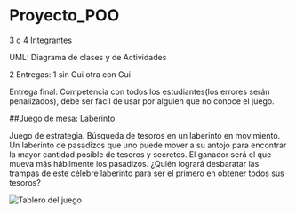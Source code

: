 # Proyecto_POO

3 o 4 Integrantes

UML: Diagrama de clases y de Actividades

2 Entregas: 1 sin Gui otra con Gui

Entrega final: Competencia con todos los estudiantes(los errores serán penalizados), debe ser facil de
usar por alguien que no conoce el juego.

##Juego de mesa: Laberinto

Juego de estrategia. Búsqueda de tesoros en un laberinto en movimiento.
Un laberinto de pasadizos que uno puede mover a su antojo para encontrar la mayor cantidad posible de tesoros y secretos. El ganador será el que mueva más hábilmente los pasadizos. ¿Quién logrará desbaratar las trampas de este célebre laberinto para ser el primero en obtener todos sus tesoros?

![Tablero del juego](/Proyecto_POO/laberintobase.jpg)

